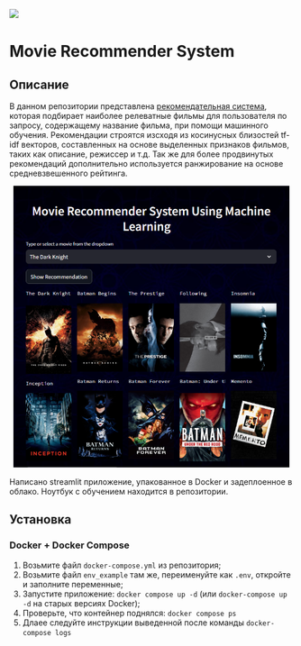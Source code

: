 [<img src="https://img.shields.io/badge/Streamlit-%40RecSysApp-green">](https://hunchpounch-movie-recsys-recsys-appapp-3r7kil.streamlit.app)

# Movie Recommender System
## Описание
В данном репозитории представлена [рекомендательная система](https://hunchpounch-movie-recsys-recsys-appapp-3r7kil.streamlit.app), которая подбирает наиболее релеватные фильмы для пользователя по запросу, содержащему название фильма, при помощи машинного обучения. Рекомендации строятся изсходя из косинусных близостей tf-idf векторов, составленных на основе выделенных признаков фильмов, таких как описание, режиссер и т.д. Так же для более продвинутых рекомендаций дополнительно используется ранжирование на основе средневзвешенного рейтинга.


<p align="center">
  <img src="screenshots/app1.png" height="500" alt="Ray Image">
</p>
Написано streamlit приложение, упакованное в Docker и задеплоенное в облако. Ноутбук с обучением находится в репозитории.

## Установка
### Docker + Docker Compose
1. Возьмите файл `docker-compose.yml` из репозитория;
2. Возьмите файл `env_example` там же, переименуйте как `.env`, откройте и заполните переменные;
3. Запустите приложение: `docker compose up -d` (или `docker-compose up -d` на старых версиях Docker);
4. Проверьте, что контейнер поднялся: `docker compose ps`
5. Длаее следуйте инструкции выведенной после команды `docker-compose logs`
